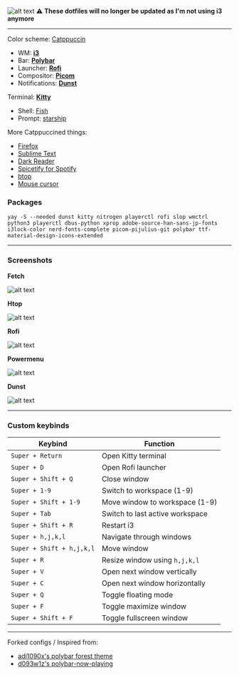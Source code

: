 ![alt text](https://github.com/Zerodya/dotfiles/raw/main/Comfy%20station%20i3/screenshots/clean.png)
⚠️ **These dotfiles will no longer be updated as I'm not using i3 anymore**
***
Color scheme: [Catppuccin](https://github.com/catppuccin/catppuccin)
- WM: [**i3**](https://github.com/Zerodya/dotfiles/tree/main/Comfy%20station%20i3/.config/i3)
- Bar: [**Polybar**](https://github.com/Zerodya/dotfiles/tree/main/Comfy%20station%20i3/.config/polybar)
- Launcher: [**Rofi**](https://github.com/Zerodya/dotfiles/tree/main/Comfy%20station%20i3/.config/rofi)
- Compositor: [**Picom**](https://github.com/Zerodya/dotfiles/tree/main/Comfy%20station%20i3/.config/picom)
- Notifications: [**Dunst**](https://github.com/Zerodya/dotfiles/tree/main/Comfy%20station%20i3/.config/dunst)

Terminal: [**Kitty**](https://github.com/Zerodya/dotfiles/tree/main/Comfy%20station%20i3/.config/kitty)
- Shell: [Fish](https://github.com/catppuccin/fish)
- Prompt: [starship](https://starship.rs/)

More Catppuccined things:
  - [Firefox](https://addons.mozilla.org/en-US/firefox/addon/catppuccin-dark-sky/)
  - [Sublime Text](https://github.com/catppuccin/sublime-text)
  - [Dark Reader](https://github.com/catppuccin/dark-reader)
  - [Spicetify for Spotify](https://github.com/catppuccin/spicetify)
  - [btop](https://github.com/catppuccin/btop)
  - [Mouse cursor](https://github.com/catppuccin/cursors)

### Packages
```
yay -S --needed dunst kitty nitrogen playerctl rofi slop wmctrl python3 playerctl dbus-python xprop adobe-source-han-sans-jp-fonts i3lock-color nerd-fonts-complete picom-pijulius-git polybar ttf-material-design-icons-extended
```

***
### Screenshots


**Fetch**

![alt text](https://github.com/Zerodya/dotfiles/raw/main/Comfy%20station%20i3/screenshots/fetch.png)


**Htop**

![alt text](https://github.com/Zerodya/dotfiles/raw/main/Comfy%20station%20i3/screenshots/htop.png)


**Rofi**

![alt text](https://github.com/Zerodya/dotfiles/raw/main/Comfy%20station%20i3/screenshots/rofi.png)


**Powermenu**

![alt text](https://github.com/Zerodya/dotfiles/raw/main/Comfy%20station%20i3/screenshots/powermenu.png)


**Dunst**

![alt text](https://github.com/Zerodya/dotfiles/raw/main/Comfy%20station%20i3/screenshots/dunst.png)

***
### Custom keybinds

| Keybind | Function |
| --- | --- |
| `Super + Return` | Open Kitty terminal |
| `Super + D` | Open Rofi launcher |
| `Super + Shift + Q` | Close window |
| `Super + 1-9` | Switch to workspace (1-9) |
| `Super + Shift + 1-9` | Move window to workspace (1-9) |
| `Super + Tab` | Switch to last active workspace |
| `Super + Shift + R` | Restart i3 |
| `Super + h,j,k,l` | Navigate through windows |
| `Super + Shift + h,j,k,l` | Move window |
| `Super + R` | Resize window using `h,j,k,l` |
| `Super + V` | Open next window vertically |
| `Super + C` | Open next window horizontally |
| `Super + Q` | Toggle floating mode |
| `Super + F` | Toggle maximize window |
| `Super + Shift + F` | Toggle fullscreen window |

***
Forked configs / Inspired from: 
- [adi1090x's polybar forest theme](https://github.com/adi1090x/polybar-themes#forest)
- [d093w1z's polybar-now-playing](https://github.com/d093w1z/polybar-now-playing/blob/master/polybar-now-playing)
